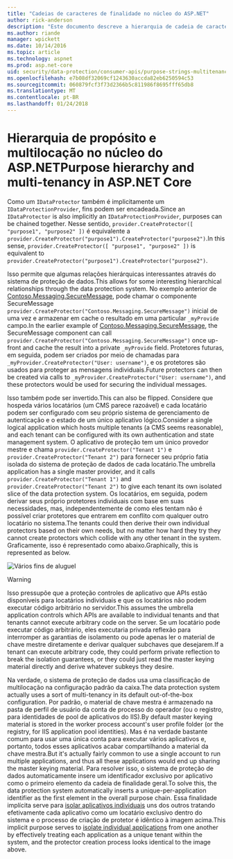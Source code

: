 ```yaml
---
title: "Cadeias de caracteres de finalidade no núcleo do ASP.NET"
author: rick-anderson
description: "Este documento descreve a hierarquia de cadeia de caracteres de propósito e multilocação como ele se relaciona com as APIs de proteção de dados ASP.NET Core."
ms.author: riande
manager: wpickett
ms.date: 10/14/2016
ms.topic: article
ms.technology: aspnet
ms.prod: asp.net-core
uid: security/data-protection/consumer-apis/purpose-strings-multitenancy
ms.openlocfilehash: e7b08df32069cf1243630accda82eb6250594c53
ms.sourcegitcommit: 060879fcf3f73d2366b5c811986f8695fff65db8
ms.translationtype: MT
ms.contentlocale: pt-BR
ms.lasthandoff: 01/24/2018
---
```

# <a name="purpose-hierarchy-and-multi-tenancy-in-aspnet-core"></a><span data-ttu-id="e29d9-103">Hierarquia de propósito e multilocação no núcleo do ASP.NET</span><span class="sxs-lookup"><span data-stu-id="e29d9-103">Purpose hierarchy and multi-tenancy in ASP.NET Core</span></span>

<span data-ttu-id="e29d9-104">Como um `IDataProtector` também é implicitamente um `IDataProtectionProvider`, fins podem ser encadeada.</span><span class="sxs-lookup"><span data-stu-id="e29d9-104">Since an `IDataProtector` is also implicitly an `IDataProtectionProvider`, purposes can be chained together.</span></span> <span data-ttu-id="e29d9-105">Nesse sentido, `provider.CreateProtector([ "purpose1", "purpose2" ])` é equivalente a `provider.CreateProtector("purpose1").CreateProtector("purpose2")`.</span><span class="sxs-lookup"><span data-stu-id="e29d9-105">In this sense, `provider.CreateProtector([ "purpose1", "purpose2" ])` is equivalent to `provider.CreateProtector("purpose1").CreateProtector("purpose2")`.</span></span>

<span data-ttu-id="e29d9-106">Isso permite que algumas relações hierárquicas interessantes através do sistema de proteção de dados.</span><span class="sxs-lookup"><span data-stu-id="e29d9-106">This allows for some interesting hierarchical relationships through the data protection system.</span></span> <span data-ttu-id="e29d9-107">No exemplo anterior de [Contoso.Messaging.SecureMessage](purpose-strings.md#data-protection-contoso-purpose), pode chamar o componente SecureMessage `provider.CreateProtector("Contoso.Messaging.SecureMessage")` inicial de uma vez e armazenar em cache o resultado em uma particular `_myProvide` campo.</span><span class="sxs-lookup"><span data-stu-id="e29d9-107">In the earlier example of [Contoso.Messaging.SecureMessage](purpose-strings.md#data-protection-contoso-purpose), the SecureMessage component can call `provider.CreateProtector("Contoso.Messaging.SecureMessage")` once up-front and cache the result into a private `_myProvide` field.</span></span> <span data-ttu-id="e29d9-108">Protetores futuras, em seguida, podem ser criados por meio de chamadas para `_myProvider.CreateProtector("User: username")`, e os protetores são usados para proteger as mensagens individuais.</span><span class="sxs-lookup"><span data-stu-id="e29d9-108">Future protectors can then be created via calls to `_myProvider.CreateProtector("User: username")`, and these protectors would be used for securing the individual messages.</span></span>

<span data-ttu-id="e29d9-109">Isso também pode ser invertido.</span><span class="sxs-lookup"><span data-stu-id="e29d9-109">This can also be flipped.</span></span> <span data-ttu-id="e29d9-110">Considere que hospeda vários locatários (um CMS parece razoável) e cada locatário podem ser configurado com seu próprio sistema de gerenciamento de autenticação e o estado de um único aplicativo lógico.</span><span class="sxs-lookup"><span data-stu-id="e29d9-110">Consider a single logical application which hosts multiple tenants (a CMS seems reasonable), and each tenant can be configured with its own authentication and state management system.</span></span> <span data-ttu-id="e29d9-111">O aplicativo de proteção tem um único provedor mestre e chama `provider.CreateProtector("Tenant 1")` e `provider.CreateProtector("Tenant 2")` para fornecer seu próprio fatia isolada do sistema de proteção de dados de cada locatário.</span><span class="sxs-lookup"><span data-stu-id="e29d9-111">The umbrella application has a single master provider, and it calls `provider.CreateProtector("Tenant 1")` and `provider.CreateProtector("Tenant 2")` to give each tenant its own isolated slice of the data protection system.</span></span> <span data-ttu-id="e29d9-112">Os locatários, em seguida, podem derivar seus próprio protetores individuais com base em suas necessidades, mas, independentemente de como eles tentam não é possível criar protetores que entrarem em conflito com qualquer outro locatário no sistema.</span><span class="sxs-lookup"><span data-stu-id="e29d9-112">The tenants could then derive their own individual protectors based on their own needs, but no matter how hard they try they cannot create protectors which collide with any other tenant in the system.</span></span> <span data-ttu-id="e29d9-113">Graficamente, isso é representado como abaixo.</span><span class="sxs-lookup"><span data-stu-id="e29d9-113">Graphically, this is represented as below.</span></span>

![Vários fins de aluguel](purpose-strings-multitenancy/_static/purposes-multi-tenancy.png)

>[!WARNING]
> <span data-ttu-id="e29d9-115">Isso pressupõe que a proteção controles de aplicativo que APIs estão disponíveis para locatários individuais e que os locatários não podem executar código arbitrário no servidor.</span><span class="sxs-lookup"><span data-stu-id="e29d9-115">This assumes the umbrella application controls which APIs are available to individual tenants and that tenants cannot execute arbitrary code on the server.</span></span> <span data-ttu-id="e29d9-116">Se um locatário pode executar código arbitrário, eles executaria privada reflexão para interromper as garantias de isolamento ou pode apenas ler o material de chave mestre diretamente e derivar qualquer subchaves que desejarem.</span><span class="sxs-lookup"><span data-stu-id="e29d9-116">If a tenant can execute arbitrary code, they could perform private reflection to break the isolation guarantees, or they could just read the master keying material directly and derive whatever subkeys they desire.</span></span>

<span data-ttu-id="e29d9-117">Na verdade, o sistema de proteção de dados usa uma classificação de multilocação na configuração padrão da caixa.</span><span class="sxs-lookup"><span data-stu-id="e29d9-117">The data protection system actually uses a sort of multi-tenancy in its default out-of-the-box configuration.</span></span> <span data-ttu-id="e29d9-118">Por padrão, o material de chave mestra é armazenado na pasta de perfil de usuário da conta de processo do operador (ou o registro, para identidades de pool de aplicativos do IIS).</span><span class="sxs-lookup"><span data-stu-id="e29d9-118">By default master keying material is stored in the worker process account's user profile folder (or the registry, for IIS application pool identities).</span></span> <span data-ttu-id="e29d9-119">Mas é na verdade bastante comum para usar uma única conta para executar vários aplicativos e, portanto, todos esses aplicativos acabar compartilhando a material da chave mestra.</span><span class="sxs-lookup"><span data-stu-id="e29d9-119">But it's actually fairly common to use a single account to run multiple applications, and thus all these applications would end up sharing the master keying material.</span></span> <span data-ttu-id="e29d9-120">Para resolver isso, o sistema de proteção de dados automaticamente insere um identificador exclusivo por aplicativo como o primeiro elemento da cadeia de finalidade geral.</span><span class="sxs-lookup"><span data-stu-id="e29d9-120">To solve this, the data protection system automatically inserts a unique-per-application identifier as the first element in the overall purpose chain.</span></span> <span data-ttu-id="e29d9-121">Essa finalidade implícita serve para [isolar aplicativos individuais](xref:security/data-protection/configuration/overview#per-application-isolation) uns dos outros tratando efetivamente cada aplicativo como um locatário exclusivo dentro do sistema e o processo de criação de protetor é idêntico à imagem acima.</span><span class="sxs-lookup"><span data-stu-id="e29d9-121">This implicit purpose serves to [isolate individual applications](xref:security/data-protection/configuration/overview#per-application-isolation) from one another by effectively treating each application as a unique tenant within the system, and the protector creation process looks identical to the image above.</span></span>
